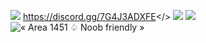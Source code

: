 ![](https://github.com/Powerforce00/Area1451/assets/145535983/645fc953-8a4f-409e-b3d8-8893045355a8)
<a id="Join Discord!!">https://discord.gg/7G4J3ADXFE</>
![]((https://github.com/Powerforce00/Area1451/assets/145535983/dba21181-5efd-4302-bd32-7340c0ffd3d0)(https://github.com/Powerforce00/Area1451/assets/145535983/f211c31c-85c1-4169-9b79-f4e8ea2f100a))
![](https://github.com/Powerforce00/Area1451/assets/145535983/b2ac747f-25c3-4c74-93fb-b5df0a3b60aa)
![« Area 1451 ♤ Noob friendly »](https://github.com/Powerforce00/Area1451/assets/145535983/3c23c9d9-cd50-47e1-a020-ff51cdd9eb4d)



